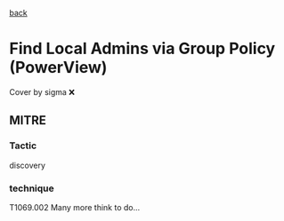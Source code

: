 [back](../index.md)
# Find Local Admins via Group Policy (PowerView)
Cover by sigma :x: 
## MITRE
### Tactic
discovery
### technique
T1069.002
Many more think to do...